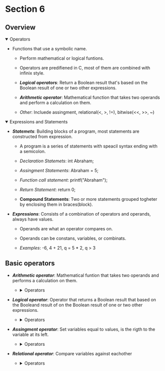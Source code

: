 # Section 6

## Overview

<details open>
<summary>Operators</summary>

- Functions that use a symbolic name.

    - Perform mathematical or logical funtions.

    - Operators are predifiened in C, most of them are combined with infinix 
    style.

    - ***Logical operators***: Return a Boolean result that's based on the Boolean 
    result of one or two other expressions.

    - ***Arithmetic operator***: Mathematical function that takes two operands and
    perform a calculation on them.

    - *Other*: Incluede assingment, relational(<, >, !=), bitwise(<<, >>, ~)
</details>

<details open>
<summary>Expressions and Statements</summary>

- ***Statemets***: Building blocks of a program, most statements are constructed 
  from expression.

    - A program is a series of statements with speacil syntax ending with a 
    semicolon.

    - *Declaration Statemets*: int Abraham;

    - *Assingment Statements*: Abraham = 5;

    - *Function call statement*: printf("Abraham");

    - *Return Statement*: return 0;

    - **Compound Statements**: Two or more statements grouped togheter by 
    enclosing them in braces(block). 

- ***Expressions***: Consists of a combination of operators and operands, always have
  values.

    - Operands are what an operator compares on.

    - Operands can be constans, variables, or combinats.

    - *Examples*: -6, 4 + 21, q = 5 * 2, q > 3
</details>

## Basic operators

- ***Arithmetic operator***: Mathematical funtion that takes two operands and
  performs a calculation on them.

    - <details>
      <summary>Operators</summary>

      | Operator | Description | Example |
      | --- | --- | --- |
      | + | Adds two operands | A + B = 30 |
      | --- | --- | --- |
      | - | Substracts second operator from the first | A - B = -10 |
      | --- | --- | --- |
      | * | Multiplies both operands | A * B = 200 |
      | --- | --- | --- |
      | / | Divides numerator by de-numerator | B/A = 0 |
      | --- | --- | --- |
      | % | Modulus operator and reminder of after an integer division | B % A = 0 |
      | --- | --- | --- |
      | ++ | Increment operator increases the integer value by one | A++ = 11 |
      | --- | --- | --- |
      | -- | Decrement operator decreases the integer value by one | A-- = 9 |
      </details>

- ***Logical operator***: Operator that returns a Boolean result that based on
  the Booleand result of on the Boolean result of one or two other expressions.

  - <details>
      <summary>Operators</summary>

      | Operator | Description | Example |
      | --- | --- | --- |
      | && | AND operator. If both operator are non-zero, then its true | (A && B) is false |
      | --- | --- | --- |
      | (||) | OR oprator. If one of two operands is non-zero, then its true | (A (||) B) is true |
      | --- | --- | --- |
      | ! | NOT operator. Reverse the logical state.If condition is true, then is false | !(A && B) is true|
      </details>

- ***Assingment operator***: Set variables equal to values, is 
  the rigth to the variable at its left.

  - <details>
    <summary>Operators</summary>

    | Operator | Description | Example |
    | --- | --- | --- |
    | = | Simple assingment operator | C = A + B assings A + B to C |
    | --- | --- | --- |
    | += | Adds the value of right to left and assings it to left | C += A is C = C + A |
    | --- | --- | --- |
    | -= | Subtract the value of right to left and assings it to left | C -= A is C = C - A |
    | --- | --- | --- |
    | *= | Multiply the value of right to left and assings it to left | C *= A is C = C * A |
    | --- | --- | --- |
    | /= | Divides the value of left with right and assings it to left | C /= A is C = C / A |
    | --- | --- | --- |
    | %= | Takes modulus using two operands and assings it to left | C %= A is C = C % A |
    | --- | --- | --- |
    | <<= | Left shift AND assingment operator | C <<= 2 is C = C << 2 |
    | --- | --- | --- |
    | >>= | Right shift AND assingment operator | C >>= 2 is C = C >> 2 |
    | --- | --- | --- |
    | &= | Bitwise AND assignment operator | C &= 2 is C = C & 2 |
    | --- | --- | --- |
    | ^= | Bitwise exlusive OR and assingment operator | C ^= A is C = C ^ A |
    | --- | --- | --- |
    | (|)= | Bitwise exlusive OR and assingment operator | C (|)= A is C = C (|) A |
    </details>

- ***Relational operator***: Compare variables against eachother

    - <details>
      <summary>Operators</summary>

      | Operator | Description | Example |
      | --- | --- | --- |
      | == | Check two operands are equal or not. If yes, then becomes true | (A == B) is not true |
      | --- | --- | --- |
      | != | Check two operands are not equal. If values are not, then becomes true | (A != B) is true  |
      | --- | --- | --- |
      | > | Check if value of left is greather that right. If yes, the becomes true | (A > B) is not true |
      | --- | --- | --- |
      | < | Check if value of left is less that right. If yes, the becomes true | (A < B) is true |
      | --- | --- | --- |
      | >= | Check if value of left is greather or equal that right. If yes, the becomes true | (A => B) is not true |
      | --- | --- | --- |
      | <= | Check if value of left is less or equal that right. If yes, the becomes true | (A <= B) is true |
      </details>
